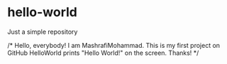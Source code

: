 # hello-world
Just a simple repository

/* 
    Hello, everybody!
    I am MashrafiMohammad.
    This is my first project on GitHub
    HelloWorld prints "Hello World!" on the screen.
    Thanks!
*/    
    
